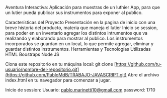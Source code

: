 
Aventura Interactiva: Aplicación para muestras de un luthier
App, para que un lutier pueda publicar sus instrumentos para exponer al publico. 

Características del Proyecto
Presentación en la pagina de inicio con una breve historia del producto, materia que maneja el lutier
Inicio se session, para poder en un inventario agregar los distintos intrumentos que va realizando y elaborando para mostrar al publico.
Los instrumentos incorporados se guardan en un local, lo que permite agregar, eliminar y guardar distintos instrumentos.
Herramientas y Tecnologías Utilizadas
HTML
Boostraps
Node JS

Clona este repositorio en tu máquina local: git clone [https://github.com/tu-usuario/nombre-del-repositorio.git](https://github.com/PabloMdB/TRABAJO-JAVASCRIPT.git)
Abre el archivo index.html en tu navegador para comenzar a jugar.

Inicio de session: 
Usuario: pablo.marinetti10@gmail.com 
password: 1710
